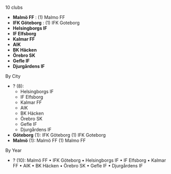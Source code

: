 10 clubs

- **Malmö FF** : (1) Malmo FF
- **IFK Göteborg** : (1) IFK Goteborg
- **Helsingborgs IF**
- **IF Elfsborg**
- **Kalmar FF**
- **AIK**
- **BK Häcken**
- **Örebro SK**
- **Gefle IF**
- **Djurgårdens IF**




By City

- ? (8): 
  - Helsingborgs IF 
  - IF Elfsborg 
  - Kalmar FF 
  - AIK 
  - BK Häcken 
  - Örebro SK 
  - Gefle IF 
  - Djurgårdens IF 
- **Göteborg** (1): IFK Göteborg  (1) IFK Goteborg
- **Malmö** (1): Malmö FF  (1) Malmo FF




By Year

- ? (10):   Malmö FF • IFK Göteborg • Helsingborgs IF • IF Elfsborg • Kalmar FF • AIK • BK Häcken • Örebro SK • Gefle IF • Djurgårdens IF




